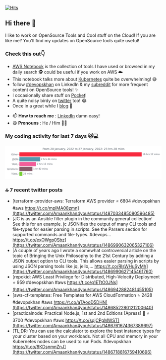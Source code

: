 [![Hits](https://hits.seeyoufarm.com/api/count/incr/badge.svg?url=https%3A%2F%2Fgithub.com%2Fakhan4u%2Fhit-counter&count_bg=%2379C83D&title_bg=%23555555&icon=&icon_color=%23E7E7E7&title=visits&edge_flat=false)](https://hits.seeyoufarm.com)

## Hi there 👋

I like to work on OpenSource Tools and Cool stuff on the Cloud! If you are like me? You'll find my updates on OpenSource tools quite useful!

### Check this out👇

* [AWS Notebook](https://histre.com/public/notebooks/dnllyanu/aws/) is the collection of tools I have used or browsed in my daily search 🕵️ could be useful if you work on AWS ☁️
* This notebook talks more about [Kubernetes](https://histre.com/public/notebooks/6uxdvo3y/kubernetes/) quite be overwhelming! 😅
* follow [#devopskhan](https://www.linkedin.com/feed/hashtag/devopskhan/) on LinkedIn & my [subreddit](https://www.reddit.com/r/devopskhan/) for more frequent content on OpenSource tools! ✨
* I occasionally share stuff on [Pocket](https://getpocket.com/@ej6g8d1dp2829A16a9Tf5d4T6bAMp3d8791rejDe86yem3bm4e14ex4fT4dluk29)!
* A quite noisy birdy on [twitter](https://twitter.com/Amaankhan4you) too! 😂
* Once in a great while I [blog](https://linuxparrot.com/) 😬


- 📫 **How to reach me** : [LinkedIn](https://www.linkedin.com/in/amaan-khan-linux-ninja) damn easy!
- 😄 **Pronouns** : He / Him 🤷‍♂️

### My coding activity for last 7 days 🐱💻

<img src="https://github.com/akhan4u/akhan4u/blob/main/images/stat.svg" alt="Amaan's Wakatime Activity!"/>

### 🔝 7 recent twitter posts
<!-- DEVDOJO:START -->
- [terraform-provider-aws: Terraform AWS provider
⭐️ 6804
#devopskhan #aws
https://t.co/mplMA08zmn](https://twitter.com/Amaankhan4you/status/1487033485080596485)
- [JC is as an Ansible filter plugin in the community.general collection! See this for an example. jc JSONifies the output of many CLI tools and file-types for easier parsing in scripts. See the Parsers section for supported commands and file-types. #devops… https://t.co/exOWgp0Sbz](https://twitter.com/Amaankhan4you/status/1486990632065327106)
- [A couple of years ago I wrote a somewhat controversial article on the topic of Bringing the Unix Philosophy to the 21st Century by adding a JSON output option to CLI tools. This allows easier parsing in scripts by using JSON parsing tools like jq, jello,… https://t.co/RlsWHuSyMh](https://twitter.com/Amaankhan4you/status/1486990627145461760)
- [repokid: AWS Least Privilege for Distributed, High-Velocity Deployment
⭐️ 959
#devopskhan #aws
https://t.co/q1ETtO0JNs](https://twitter.com/Amaankhan4you/status/1486942882481455105)
- [aws-cf-templates: Free Templates for AWS CloudFormation
⭐️ 2428
#devopskhan #aws
https://t.co/aTAooD5DHN](https://twitter.com/Amaankhan4you/status/1486852280121200640)
- [practicalnode: Practical Node.js, 1st and 2nd Editions [Apress] 📓
⭐️ 3700
#devopskhan #aws
https://t.co/sqjCPgMWST](https://twitter.com/Amaankhan4you/status/1486761674367389697)
- [TL;DR: You can use the calculator to explore the best instance types for your cluster based on your workloads. Not all CPU and memory in your Kubernetes nodes can be used to run Pods. #devopskhan https://t.co/8KDsnmnZnJ](https://twitter.com/Amaankhan4you/status/1486718816759410696)
<!-- DEVDOJO:END -->

<!-- ![Amaan's GitHub stats](https://github-readme-stats.vercel.app/api?username=akhan4u&count_private=true&show_icons=true&hide=contribs) -->
